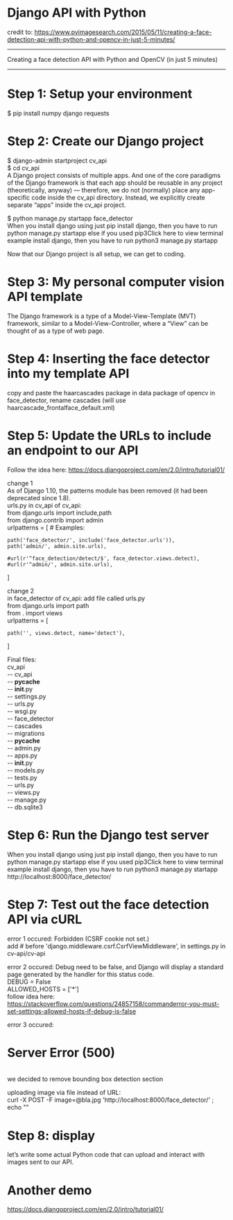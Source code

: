 # Django API with Python    
credit to: https://www.pyimagesearch.com/2015/05/11/creating-a-face-detection-api-with-python-and-opencv-in-just-5-minutes/   

***  
Creating a face detection API with Python and OpenCV (in just 5 minutes)   
***   
 
# Step 1: Setup your environment    
$ pip install numpy django requests   

# Step 2: Create our Django project   
$ django-admin startproject cv_api    
$ cd cv_api     
A Django project consists of multiple apps. And one of the core paradigms of the Django framework is that each app should be reusable in any project (theoretically, anyway) — therefore, we do not (normally) place any app-specific code inside the cv_api  directory. Instead, we explicitly create separate “apps” inside the cv_api  project.    

$ python manage.py startapp face_detector     
When you install django using just pip install django, then you have to run python manage.py startapp else if you used pip3Click here to view terminal example install django, then you have to run python3 manage.py startapp      

Now that our Django project is all setup, we can get to coding.    

# Step 3: My personal computer vision API template   
The Django framework is a type of a Model-View-Template (MVT) framework, similar to a Model-View-Controller, where a “View” can be thought of as a type of web page.    

# Step 4: Inserting the face detector into my template API   
copy and paste the haarcascades package in data package of opencv in face_detector, rename cascades (will use haarcascade_frontalface_default.xml)   

# Step 5: Update the URLs to include an endpoint to our API   
Follow the idea here: https://docs.djangoproject.com/en/2.0/intro/tutorial01/   

change 1   
As of Django 1.10, the patterns module has been removed (it had been deprecated since 1.8).    
urls.py in cv_api of cv_api:   
from django.urls import include,path   
from django.contrib import admin   
urlpatterns = [
    # Examples:
 
    path('face_detector/', include('face_detector.urls')),
    path('admin/', admin.site.urls),

    #url(r'^face_detection/detect/$', face_detector.views.detect),
    #url(r'^admin/', admin.site.urls),
]     

change 2   
in face_detector of cv_api:
add file called urls.py   
from django.urls import path   
from . import views   
urlpatterns = [

    path('', views.detect, name='detect'),  
]    


Final files:    
cv_api   
  -- cv_api   
    -- __pycache__   
    -- __init__.py   
    -- settings.py   
    -- urls.py   
    -- wsgi.py   
  -- face_detector  
    -- cascades  
    -- migrations  
    -- __pycache__  
    -- admin.py  
    -- apps.py  
    -- __init__.py   
    -- models.py  
    -- tests.py  
    -- urls.py  
    -- views.py  
 -- manage.py  
 -- db.sqlite3   

# Step 6: Run the Django test server   
When you install django using just pip install django, then you have to run python manage.py startapp else if you used pip3Click here to view terminal example install django, then you have to run python3 manage.py startapp      
http://localhost:8000/face_detector/   

# Step 7: Test out the face detection API via cURL    
error 1 occured: Forbidden (CSRF cookie not set.)    
add # before 'django.middleware.csrf.CsrfViewMiddleware', in settings.py in cv-api/cv-api    

error 2 occured: Debug need to be false, and Django will display a standard page generated by the handler for this status code.            
DEBUG = False   
ALLOWED_HOSTS = ['*']   
follow idea here: https://stackoverflow.com/questions/24857158/commanderror-you-must-set-settings-allowed-hosts-if-debug-is-false   

error 3 occured: <h1>Server Error (500)</h1>    
we decided to remove bounding box detection section   

uploading image via file instead of URL:       
curl -X POST -F image=@bla.jpg 'http://localhost:8000/face_detector/' ; echo ""    

# Step 8: display   
let’s write some actual Python code that can upload and interact with images sent to our API.    




# Another demo   
https://docs.djangoproject.com/en/2.0/intro/tutorial01/    
